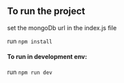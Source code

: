 ## To run the project

set the mongoDb url in the index.js file

run `npm install`

#### To run in development env:

run `npm run dev`
